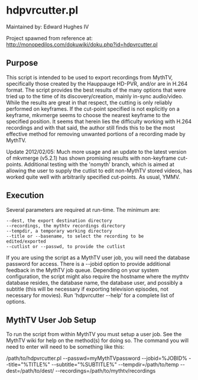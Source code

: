 # hdpvrcutter.pl

Maintained by: Edward Hughes IV <edward ATSIGN edwardhughes DOT org>

Project spawned from reference at: http://monopedilos.com/dokuwiki/doku.php?id=hdpvrcutter.pl

## Purpose

This script is intended to be used to export recordings from MythTV,
specifically those created by the Hauppauge HD-PVR, and/or are in
H.264 format.  The script provides the best results of the many
options that were tried up to the time of its discovery/creation,
mainly in-sync audio/video.  While the results are great in that
respect, the cutting is only reliably performed on keyframes.  If the
cut-point specified is not explicitly on a keyframe, mkvmerge seems to
choose the nearest keyframe to the specified position.  It seems that
herein lies the difficulty working with H.264 recordings and with that
said, the author still finds this to be the most effective method for
removing unwanted portions of a recording made by MythTV.

Update 2012/02/05: Much more usage and an update to the latest
version of mkvmerge (v5.2.1) has shown promising results with
non-keyframe cut-points.  Additional testing with the 'nomyth' branch,
which is aimed at allowing the user to supply the cutlist to edit
non-MythTV stored videos, has worked quite well with arbitrarily
specified cut-points.  As usual, YMMV.

## Execution

Several parameters are required at run-time.  The minimum are:

    --dest, the export destination directory
    --recordings, the mythtv recordings directory
    --tempdir, a temporary working directory
    --title or --basename, to select the recording to be     edited/exported
    --cutlist or --passwd, to provide the cutlist

If you are using the script as a MythTV user job, you will need
the database password for access. There is a --jobid option to provide additional feedback in the MythTV job queue. Depending on your system configuration, the script might also require the hostname where the mythtv database resides, the database name, the database user, and possibly a subtitle (this will be necessary if exporting television episodes, not necessary for movies).  Run 'hdpvrcutter --help' for a complete list of options.

## MythTV User Job Setup

To run the script from within MythTV you must setup a user job.  See the MythTV wiki for help on the method(s) for doing so.  The command you will need to enter will need to be something like this:

/path/to/hdpvrcutter.pl --passwd=myMythTVpassword --jobid=%JOBID% --title="%TITLE%" --subtitle="%SUBTITLE%" --tempdir=/path/to/temp --dest=/path/to/dest/ --recordings=/path/to/mythtv/recordings

